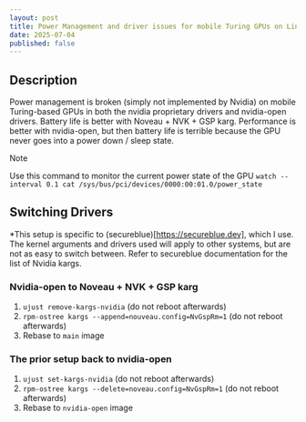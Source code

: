 ```yaml
---
layout: post
title: Power Management and driver issues for mobile Turing GPUs on Linux
date: 2025-07-04
published: false
---
```


## Description

Power management is broken (simply not implemented by Nvidia) on mobile Turing-based GPUs in both the nvidia proprietary drivers and nvidia-open drivers.
Battery life is better with Noveau + NVK + GSP karg. Performance is better with nvidia-open, but then battery life is terrible because the GPU never goes into a power down / sleep state.

> [!NOTE]
> Use this command to monitor the current power state of the GPU
> `watch --interval 0.1 cat /sys/bus/pci/devices/0000:00:01.0/power_state`

## Switching Drivers
*This setup is specific to (secureblue)[https://secureblue.dev], which I use. The kernel arguments and drivers used will apply to other systems, but are not as easy to switch between. Refer to secureblue documentation for the list of Nvidia kargs.

### Nvidia-open to Noveau + NVK + GSP karg 
1. `ujust remove-kargs-nvidia` (do not reboot afterwards)
2. `rpm-ostree kargs --append=nouveau.config=NvGspRm=1` (do not reboot afterwards)
3. Rebase to `main` image

### The prior setup back to nvidia-open
1. `ujust set-kargs-nvidia` (do not reboot afterwards)
2. `rpm-ostree kargs --delete=noveau.config=NvGspRm=1` (do not reboot afterwards)
3. Rebase to `nvidia-open` image
